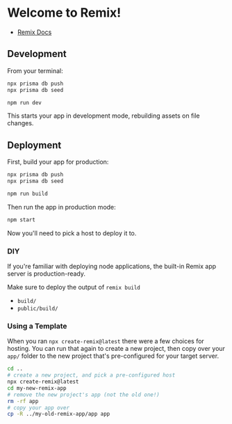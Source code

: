 # Welcome to Remix!

- [Remix Docs](https://remix.run/docs)

## Development

From your terminal:

```sh
npx prisma db push
npx prisma db seed

npm run dev
```

This starts your app in development mode, rebuilding assets on file changes.

## Deployment

First, build your app for production:

```sh
npx prisma db push
npx prisma db seed

npm run build
```

Then run the app in production mode:

```sh
npm start
```

Now you'll need to pick a host to deploy it to.

### DIY

If you're familiar with deploying node applications, the built-in Remix app server is production-ready.

Make sure to deploy the output of `remix build`

- `build/`
- `public/build/`

### Using a Template

When you ran `npx create-remix@latest` there were a few choices for hosting. You can run that again to create a new project, then copy over your `app/` folder to the new project that's pre-configured for your target server.

```sh
cd ..
# create a new project, and pick a pre-configured host
npx create-remix@latest
cd my-new-remix-app
# remove the new project's app (not the old one!)
rm -rf app
# copy your app over
cp -R ../my-old-remix-app/app app
```
